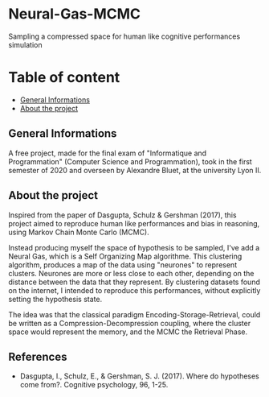 # Neural-Gas-MCMC
Sampling a compressed space for human like cognitive performances simulation

# Table of content
* [General Informations](#gen-inf)
* [About the project](#about)

## General Informations
A free project, made for the final exam of "Informatique and Programmation" (Computer Science and Programmation), took in the first semester of 2020
and overseen by Alexandre Bluet, at the university Lyon II.

## About the project
Inspired from the paper of Dasgupta, Schulz & Gershman (2017), this project aimed to reproduce human like performances and bias in reasoning, using 
Markov Chain Monte Carlo (MCMC).

Instead producing myself the space of hypothesis to be sampled, I've add a Neural Gas, which is a Self Organizing Map algorithme.
This clustering algorithm, produces a map of the data using "neurones" to represent clusters.
Neurones are more or less close to each other, depending on the distance between the data that they represent.
By clustering datasets found on the internet, I intended to reproduce this performances, without explicitly setting the hypothesis state.

The idea was that the classical paradigm Encoding-Storage-Retrieval, could be written as a Compression-Decompression coupling, where the cluster space
would represent the memory, and the MCMC the Retrieval Phase.


## References
* Dasgupta, I., Schulz, E., & Gershman, S. J. (2017). Where do hypotheses come from?. Cognitive psychology, 96, 1-25.
